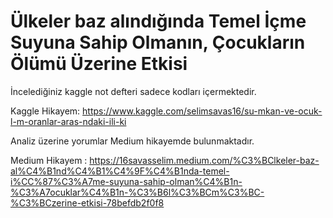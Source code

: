 # Ülkeler baz alındığında Temel İçme Suyuna Sahip Olmanın, Çocukların Ölümü Üzerine Etkisi

İncelediğiniz kaggle not defteri sadece kodları içermektedir.

Kaggle Hikayem: https://www.kaggle.com/selimsavas16/su-mkan-ve-ocuk-l-m-oranlar-aras-ndaki-ili-ki


Analiz üzerine yorumlar Medium hikayemde bulunmaktadır.

Medium Hikayem : https://16savasselim.medium.com/%C3%BClkeler-baz-al%C4%B1nd%C4%B1%C4%9F%C4%B1nda-temel-i%CC%87%C3%A7me-suyuna-sahip-olman%C4%B1n-%C3%A7ocuklar%C4%B1n-%C3%B6l%C3%BCm%C3%BC-%C3%BCzerine-etkisi-78befdb2f0f8

